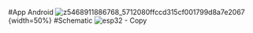#App Android
![z5468911886768_5712080ffccd315cf001799d8a7e2067](https://github.com/HaiHai-17/IoT/assets/137904166/e6d56d5d-0921-4769-8f2c-2e8fa8055a3f){width=50%}
#Schematic
![esp32 - Copy](https://github.com/HaiHai-17/IoT/assets/137904166/d5ca9fb0-4e9f-4207-9f03-0f0e6caf1168)
